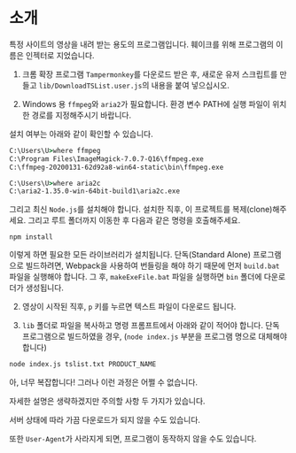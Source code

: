 # 소개
특정 사이트의 영상을 내려 받는 용도의 프로그램입니다. 훼이크를 위해 프로그램의 이름은 인젝터로 지었습니다.

1. 크롬 확장 프로그램 ```Tampermonkey```를 다운로드 받은 후, 새로운 유저 스크립트를 만들고 ```lib/DownloadTSList.user.js```의 내용을 붙여 넣으십시오.

2. Windows 용 ```ffmpeg```와 ```aria2```가 필요합니다. 환경 변수 PATH에 실행 파일이 위치한 경로를 지정해주시기 바랍니다.

설치 여부는 아래와 같이 확인할 수 있습니다.

```bat
C:\Users\U>where ffmpeg
C:\Program Files\ImageMagick-7.0.7-Q16\ffmpeg.exe
C:\ffmpeg-20200131-62d92a8-win64-static\bin\ffmpeg.exe

C:\Users\U>where aria2c
C:\aria2-1.35.0-win-64bit-build1\aria2c.exe
```

그리고 최신 ```Node.js```를 설치해야 합니다. 설치한 직후, 이 프로젝트를 복제(clone)해주세요. 그리고 루트 폴더까지 이동한 후 다음과 같은 명령을 호출해주세요.

```
npm install
```

이렇게 하면 필요한 모든 라이브러리가 설치됩니다. 단독(Standard Alone) 프로그램으로 빌드하려면, Webpack을 사용하여 번들링을 해야 하기 때문에 먼저 ```build.bat``` 파일을 실행해야 합니다. 그 후, ```makeExeFile.bat``` 파일을 실행하면 ```bin``` 폴더에 다운로더가 생성됩니다. 

2. 영상이 시작된 직후, ```p``` 키를 누르면 텍스트 파일이 다운로드 됩니다.

3. ```lib``` 폴더로 파일을 복사하고 명령 프롬프트에서 아래와 같이 적어야 합니다. 단독 프로그램으로 빌드하였을 경우, (```node index.js``` 부분을 프로그램 명으로 대체해야 합니다)

```cmd
node index.js tslist.txt PRODUCT_NAME
```

아, 너무 복잡합니다! 그러나 이런 과정은 어쩔 수 없습니다. 

자세한 설명은 생략하겠지만 주의할 사항 두 가지가 있습니다. 

서버 상태에 따라 가끔 다운로드가 되지 않을 수도 있습니다.

또한 ```User-Agent```가 사라지게 되면, 프로그램이 동작하지 않을 수도 있습니다.

